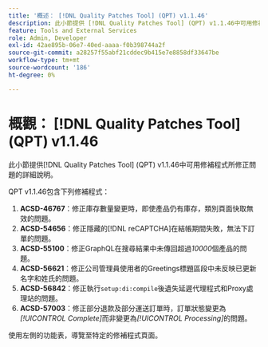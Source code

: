 ```yaml
---
title: '概述： [!DNL Quality Patches Tool] (QPT) v1.1.46'
description: 此小節提供 [!DNL Quality Patches Tool] (QPT) v1.1.46中可用修補程式所修正問題的詳細說明。
feature: Tools and External Services
role: Admin, Developer
exl-id: 42ae895b-06e7-40ed-aaaa-f0b398744a2f
source-git-commit: a28257f55abf21cddec9b415e7e8858df33647be
workflow-type: tm+mt
source-wordcount: '186'
ht-degree: 0%

---
```


# 概觀： [!DNL Quality Patches Tool] (QPT) v1.1.46

此小節提供[!DNL Quality Patches Tool] (QPT) v1.1.46中可用修補程式所修正問題的詳細說明。

QPT v1.1.46包含下列修補程式：

1. **ACSD-46767**：修正庫存數量變更時，即使產品仍有庫存，類別頁面快取無效的問題。
1. **ACSD-54656**：修正隱藏的[!DNL reCAPTCHA]在結帳期間失敗，無法下訂單的問題。
1. **ACSD-55100**：修正GraphQL在搜尋結果中未傳回超過&#x200B;*10000*&#x200B;個產品的問題。
1. **ACSD-56621**：修正公司管理員使用者的Greetings標題區段中未反映已更新名字和姓氏的問題。
1. **ACSD-56842**：修正執行`setup:di:compile`後遺失延遲代理程式和Proxy處理站的問題。
1. **ACSD-57003**：修正部分退款及部分運送訂單時，訂單狀態變更為&#x200B;*[!UICONTROL Complete]*&#x200B;而非變更為&#x200B;*[!UICONTROL Processing]*&#x200B;的問題。

使用左側的功能表，導覽至特定的修補程式頁面。
